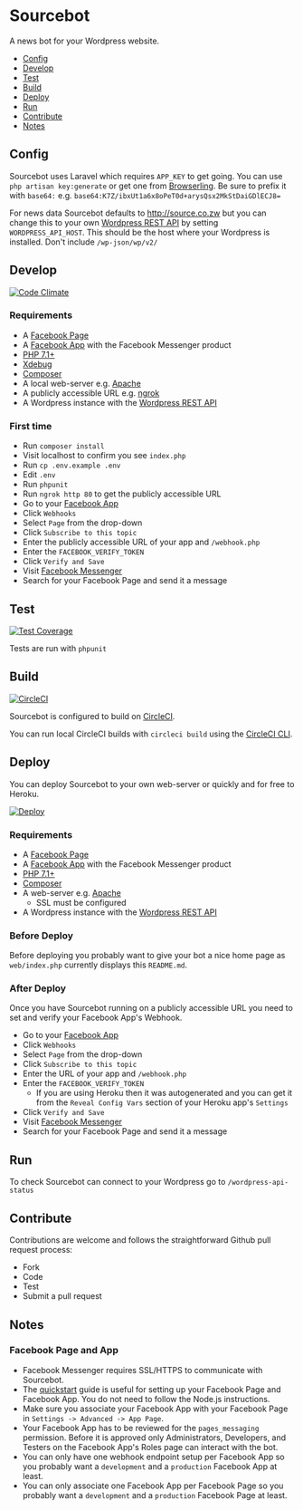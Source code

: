 # Sourcebot
A news bot for your Wordpress website.

- [Config](#config)
- [Develop](#develop)
- [Test](#test)
- [Build](#build)
- [Deploy](#deploy)
- [Run](#run)
- [Contribute](#contribute)
- [Notes](#notes)

## <a name="config"></a> Config

Sourcebot uses Laravel which requires `APP_KEY` to get going. You can use `php artisan key:generate` or get one from [Browserling](https://www.browserling.com/tools/aes-encrypt). Be sure to prefix it with `base64:` e.g. `base64:K7Z/ibxUt1a6x8oPeT0d+arysQsx2MkStDaiGDlECJ8=`

For news data Sourcebot defaults to http://source.co.zw but you can change this to your own [Wordpress REST API](https://wordpress.org/plugins/rest-api/) by setting `WORDPRESS_API_HOST`. This should be the host where your Wordpress is installed. Don't include `/wp-json/wp/v2/`

## <a name="develop"></a> Develop
[![Code Climate](https://codeclimate.com/github/ejcnet/sourcebot/badges/gpa.svg)](https://codeclimate.com/github/ejcnet/sourcebot)

### Requirements
- A [Facebook Page](https://web.facebook.com/pages/create)
- A [Facebook App](https://developers.facebook.com/apps/) with the Facebook Messenger product
- [PHP 7.1+](http://php.net/downloads.php)
- [Xdebug](https://xdebug.org/download.php)
- [Composer](https://getcomposer.org/)
- A local web-server e.g. [Apache](https://www.apache.org/dyn/closer.cgi)
- A publicly accessible URL e.g. [ngrok](https://ngrok.com/)
- A Wordpress instance with the [Wordpress REST API](https://wordpress.org/plugins/rest-api/)

### First time

- Run `composer install`
- Visit localhost to confirm you see `index.php`
- Run `cp .env.example .env`
- Edit `.env`
- Run `phpunit`
- Run `ngrok http 80` to get the publicly accessible URL
- Go to your [Facebook App](https://developers.facebook.com/apps/)
- Click `Webhooks`
- Select `Page` from the drop-down
- Click `Subscribe to this topic`
- Enter the publicly accessible URL of your app and `/webhook.php`
- Enter the `FACEBOOK_VERIFY_TOKEN`
- Click `Verify and Save`
- Visit [Facebook Messenger](https://messenger.com)
- Search for your Facebook Page and send it a message

## <a name="test"></a> Test
[![Test Coverage](https://codeclimate.com/github/ejcnet/sourcebot/badges/coverage.svg)](https://codeclimate.com/github/ejcnet/sourcebot/coverage)

Tests are run with `phpunit`

## <a name="build"></a> Build
[![CircleCI](https://circleci.com/gh/ejcnet/sourcebot.svg?style=svg)](https://circleci.com/gh/Ejcnet/sourcebot)

Sourcebot is configured to build on [CircleCI](https://circleci.com/gh/Ejcnet/sourcebot).

You can run local CircleCI builds with `circleci build` using the [CircleCI CLI](https://circleci.com/docs/2.0/local-jobs/).

## <a name="deploy"></a> Deploy

You can deploy Sourcebot to your own web-server or quickly and for free to Heroku.

[![Deploy](https://www.herokucdn.com/deploy/button.svg)](https://heroku.com/deploy)

### Requirements

- A [Facebook Page](https://web.facebook.com/pages/create)
- A [Facebook App](https://developers.facebook.com/apps/) with the Facebook Messenger product
- [PHP 7.1+](http://php.net/downloads.php)
- [Composer](https://getcomposer.org/)
- A web-server e.g. [Apache](https://www.apache.org/dyn/closer.cgi)
  - SSL must be configured
- A Wordpress instance with the [Wordpress REST API](https://wordpress.org/plugins/rest-api/)

### Before Deploy

Before deploying you probably want to give your bot a nice home page as `web/index.php` currently displays this `README.md`.

### After Deploy

Once you have Sourcebot running on a publicly accessible URL you need to set and verify your Facebook App's Webhook.

- Go to your [Facebook App](https://developers.facebook.com/apps/)
- Click `Webhooks`
- Select `Page` from the drop-down
- Click `Subscribe to this topic`
- Enter the URL of your app and `/webhook.php`
- Enter the `FACEBOOK_VERIFY_TOKEN`
  - If you are using Heroku then it was autogenerated and you can get it from the `Reveal Config Vars` section of your Heroku app's `Settings`
- Click `Verify and Save`
- Visit [Facebook Messenger](https://messenger.com)
- Search for your Facebook Page and send it a message

## <a name="run"></a> Run

To check Sourcebot can connect to your Wordpress go to <code>/wordpress-api-status</code>

## <a name="contribute"></a> Contribute

Contributions are welcome and follows the straightforward Github pull request process:

- Fork
- Code
- Test
- Submit a pull request

## <a name="notes"></a> Notes

### Facebook Page and App

- Facebook Messenger requires SSL/HTTPS to communicate with Sourcebot.
- The [quickstart](https://developers.facebook.com/docs/messenger-platform/guides/quick-start) guide is useful for setting up your Facebook Page and Facebook App. You do not need to follow the Node.js instructions.
- Make sure you associate your Facebook App with your Facebook Page in `Settings -> Advanced -> App Page`.
- Your Facebook App has to be reviewed for the `pages_messaging` permission. Before it is approved only Administrators, Developers, and Testers on the Facebook App's Roles page can interact with the bot.
- You can only have one webhook endpoint setup per Facebook App so you probably want a `development` and a `production` Facebook App at least.
- You can only associate one Facebook App per Facebook Page so you probably want a `development` and a `production` Facebook Page at least.
